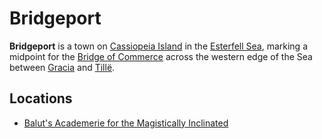 # Bridgeport

**Bridgeport** is a town on [Cassiopeia Island](../../../ch-1-welcome-to-mote/esterfell/lenya/esterfell-sea/cassiopeia-island.md) in the [Esterfell Sea](../../../ch-1-welcome-to-mote/esterfell/lenya/esterfell-sea/esterfell-sea.md), marking a midpoint for the [Bridge of Commerce](../road-of-commerce.md) across the western edge of the Sea between [Gracia](../gracia.md) and [Tillë](../tille.md).

## Locations

- [Balut's Academerie for the Magistically Inclinated](../../../organizations/baluts-academerie/baluts-academerie.md)
